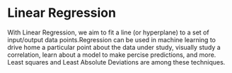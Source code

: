 # Linear Regression
With Linear Regression, we aim to fit a line (or hyperplane) to a set of input/output data points.Regression can be used in machine learning to drive home a particular point about the data under study, visually study a correlation, learn about a model to make percise predictions, and more. Least squares and Least Absolute Deviations are among these techniques.

